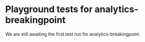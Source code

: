 # Playground tests for analytics-breakingpoint
We are still awaiting the first test run for analytics-breakingpoint.
